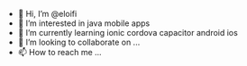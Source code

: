 - 👋 Hi, I’m @eloifi
- 👀 I’m interested in java mobile apps
- 🌱 I’m currently learning ionic cordova capacitor android ios 
- 💞️ I’m looking to collaborate on ...
- 📫 How to reach me ...

<!---
eloifi/eloifi is a ✨ special ✨ repository because its `README.md` (this file) appears on your GitHub profile.
You can click the Preview link to take a look at your changes.
--->
